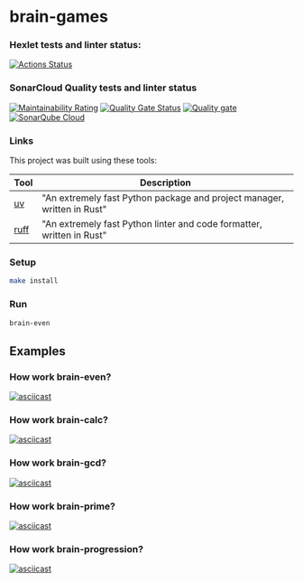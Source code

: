 # brain-games

### Hexlet tests and linter status:
[![Actions Status](https://github.com/aduster/python-project-49/actions/workflows/hexlet-check.yml/badge.svg)](https://github.com/aduster/python-project-49/actions)

### SonarCloud Quality tests and linter status
[![Maintainability Rating](https://sonarcloud.io/api/project_badges/measure?project=aduster_python-project-49&metric=sqale_rating)](https://sonarcloud.io/summary/new_code?id=aduster_python-project-49)
[![Quality Gate Status](https://sonarcloud.io/api/project_badges/measure?project=aduster_python-project-49&metric=alert_status)](https://sonarcloud.io/summary/new_code?id=aduster_python-project-49)
[![Quality gate](https://sonarcloud.io/api/project_badges/quality_gate?project=aduster_python-project-49)](https://sonarcloud.io/summary/new_code?id=aduster_python-project-49)
[![SonarQube Cloud](https://sonarcloud.io/images/project_badges/sonarcloud-light.svg)](https://sonarcloud.io/summary/new_code?id=aduster_python-project-49)

### Links

This project was built using these tools:

| Tool                                                                   | Description                                             |
|------------------------------------------------------------------------|---------------------------------------------------------|
| [uv](https://docs.astral.sh/uv/)                                       | "An extremely fast Python package and project manager, written in Rust" |
| [ruff](https://docs.astral.sh/ruff/)                                   | "An extremely fast Python linter and code formatter, written in Rust" |

### Setup

```bash
make install
```

### Run

```bash
brain-even
```
## Examples

### How work brain-even? 
[![asciicast](https://asciinema.org/a/724172.svg)](https://asciinema.org/a/724172)

### How work brain-calc?
[![asciicast](https://asciinema.org/a/724517.svg)](https://asciinema.org/a/724517)

### How work brain-gcd?
[![asciicast](https://asciinema.org/a/725198.svg)](https://asciinema.org/a/725198)

### How work brain-prime?
[![asciicast](https://asciinema.org/a/725199.svg)](https://asciinema.org/a/725199)

### How work brain-progression?
[![asciicast](https://asciinema.org/a/nxI4XKGT7mFVAFcz45SJWa0yA.svg)](https://asciinema.org/a/nxI4XKGT7mFVAFcz45SJWa0yA)

<script src="https://asciinema.org/a/725198.js" id="asciicast-725198" async="true"></script>